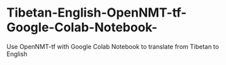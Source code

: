 # Tibetan-English-OpenNMT-tf-Google-Colab-Notebook-
Use OpenNMT-tf with Google Colab Notebook to translate from Tibetan to English
